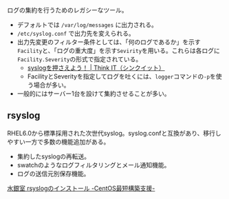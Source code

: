 ログの集約を行うためのレガシーなツール。

* デフォルトでは `/var/log/messages` に出力される。
* `/etc/syslog.conf` で出力先を変えられる。
* 出力先変更のフィルター条件としては、「何のログであるか」を示す`Facility`と、「ログの重大度」を示す`Sevirity`を用いる。これらは各ログに`Facility.Severity`の形式で指定されている。
  * [syslogを押さえよう！ | Think IT（シンクイット）](https://thinkit.co.jp/article/724/1)
  * FacilityとSeverityを指定してログを吐くには、`logger`コマンドの`-p`を使う場合が多い。
* 一般的にはサーバー1台を設けて集約させることが多い。

rsyslog
----

RHEL6.0から標準採用された次世代syslog。syslog.confと互換があり、移行しやすい一方で多数の機能追加がある。

* 集約したsyslogの再転送。
* swatchのようなログフィルタリングとメール通知機能。
* ログの送信元別保存機能。

[水銀室 rsyslogのインストール -CentOS最短構築支援-](http://hp.vector.co.jp/authors/VA022911/tec/centos/rsyslog1.htm)